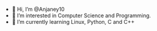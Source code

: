 - 👋 Hi, I’m @Anjaney10
- 👀 I’m interested in Computer Science and Programming.
- 🌱 I’m currently learning Linux, Python, C and C++


<!---
Anjaney10/Anjaney10 is a ✨ special ✨ repository because its `README.md` (this file) appears on your GitHub profile.
You can click the Preview link to take a look at your changes.
--->
